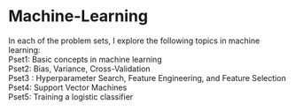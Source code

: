 # Machine-Learning
In each of the problem sets, I explore the following topics in machine learning:<br />
Pset1: Basic concepts in machine learning<br />
Pset2: Bias, Variance, Cross-Validation<br />
Pset3 : Hyperparameter Search, Feature Engineering, and Feature Selection<br />
Pset4: Support Vector Machines<br />
Pset5: Training a logistic classifier
